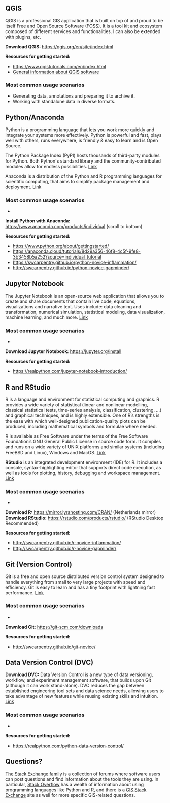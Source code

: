 ## QGIS
QGIS is a professional GIS application that is built on top of and proud to be itself Free and Open Source Software (FOSS).
It is a tool kit and ecosystem composed of different services and functionalities. I can also be extended with plugins, etc.

**Download QGIS:** https://qgis.org/en/site/index.html

**Resources for getting started:**
* https://www.qgistutorials.com/en/index.html
* [General information about QGIS software](https://en.wikipedia.org/wiki/QGIS)

### Most common usage scenarios
- Generating data, annotations and preparing it to archive it.
- Working with standalone data in diverse formats.

## Python/Anaconda
Python is a programming language that lets you work more quickly and integrate your systems more effectively. Python is powerful and fast, plays well with others, runs everywhere, is friendly & easy to learn and is Open Source.

The Python Package Index (PyPI) hosts thousands of third-party modules for Python. Both Python's standard library and the community-contributed modules allow for endless possibilities. [Link](https://www.python.org)

Anaconda is a distribution of the Python and R programming languages for scientific computing, that aims to simplify package management and deployment. [Link](https://www.anaconda.com)

### Most common usage scenarios
* 

**Install Python with Anaconda:** https://www.anaconda.com/products/individual (scroll to bottom)

**Resources for getting started:**
* https://www.python.org/about/gettingstarted/
* https://anaconda.cloud/tutorials/8d29a356-46f8-4c5f-9fe8-3b3458b5a252?source=individual_tutorial 
* https://swcarpentry.github.io/python-novice-inflammation/
* http://swcarpentry.github.io/python-novice-gapminder/

## Jupyter Notebook

The Jupyter Notebook is an open-source web application that allows you to create and share documents that contain live code, equations, visualizations and narrative text. Uses include: data cleaning and transformation, numerical simulation, statistical modeling, data visualization, machine learning, and much more. [Link](https://jupyter.org)

### Most common usage scenarios
* 

**Download Jupyter Notebook:** https://jupyter.org/install

**Resources for getting started:**
* https://realpython.com/jupyter-notebook-introduction/

## R and RStudio
R is a language and environment for statistical computing and graphics. R provides a wide variety of statistical (linear and nonlinear modelling, classical statistical tests, time-series analysis, classification, clustering, …) and graphical techniques, and is highly extensible. One of R’s strengths is the ease with which well-designed publication-quality plots can be produced, including mathematical symbols and formulae where needed. 

R is available as Free Software under the terms of the Free Software Foundation’s GNU General Public License in source code form. It compiles and runs on a wide variety of UNIX platforms and similar systems (including FreeBSD and Linux), Windows and MacOS. [Link](https://www.r-project.org/about.html)

**RStudio** is an integrated development environment (IDE) for R. It includes a console, syntax-highlighting editor that supports direct code execution, as well as tools for plotting, history, debugging and workspace management. [Link](https://rstudio.com/products/rstudio/)

### Most common usage scenarios
*

**Download R:** https://mirror.lyrahosting.com/CRAN/ (Netherlands mirror)
**Download RStudio:** https://rstudio.com/products/rstudio/ (RStudio Desktop Recommended)

**Resources for getting started:**
* http://swcarpentry.github.io/r-novice-inflammation/
* http://swcarpentry.github.io/r-novice-gapminder/

## Git (Version Control)
Git is a free and open source distributed version control system designed to handle everything from small to very large projects with speed and efficiency. Git is easy to learn and has a tiny footprint with lightning fast performance. [Link](https://git-scm.com)

### Most common usage scenarios
* 

**Download Git:** https://git-scm.com/downloads

**Resources for getting started:**
* http://swcarpentry.github.io/git-novice/

## Data Version Control (DVC)

**Download DVC:**
Data Version Control is a new type of data versioning, workflow, and experiment management software, that builds upon Git (although it can work stand-alone). DVC reduces the gap between established engineering tool sets and data science needs, allowing users to take advantage of new features while reusing existing skills and intuition. [Link](https://dvc.org/doc/user-guide/what-is-dvc)

### Most common usage scenarios
* 

**Resources for getting started:**
* https://realpython.com/python-data-version-control/

## Questions?
[The Stack Exchange family](https://stackexchange.com/sites) is a collection of forums where software users can post questions and find information about the tools they are using. In particular, [Stack Overflow](https://stackoverflow.com/) has a wealth of information about using programming languages like Python and R, and there is a [GIS Stack Exchange](https://gis.stackexchange.com/) site as well for more specific GIS-related questions.  